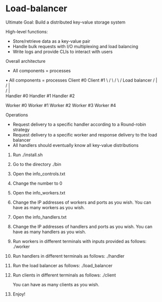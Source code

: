 # Load-balancer

Ultimate Goal: Build a distributed key-value storage system

High-level functions:
- Store/retrieve data as a key-value pair
- Handle bulk requests with I/O multiplexing and load balancing
- Write logs and provide CLIs to interact with users

Overall architecture
- All components = processes

• All components = processes
Client #0         Client #1
         \           /
          \         /
           \       /
         Load balancer
         /     |     \
        /      |      \
       /       |       \
Handler #0  Handler #1 Handler #2

Worker #0   Worker #1   Worker #2   Worker #3   Worker #4

Operations
- Request delivery to a specific handler according to a Round-robin strategy
- Request delivery to a specific worker and response delivery to the load balancer
- All handlers should eventually know all key-value distributions

1. Run ./install.sh

2. Go to the directory ./bin

3. Open the info_controls.txt

4. Change the number to 0

5. Open the info_workers.txt

6. Change the IP addresses of workers and ports as you wish.
   You can have as many workers as you wish.

7. Open the info_handlers.txt

8. Change the IP addresses of handlers and ports as you wish.
   You can have as many handlers as you wish.

9. Run workers in different terminals with inputs provided as follows:
   ./worker <IP port to listen to> <worker ID>

10. Run handlers in different terminals as follows:
    ./handler

11. Run the load balancer as follows:
    ./load_balancer

12. Run clients in different terminals as follows:
    ./client

    You can have as many clients as you wish.

13. Enjoy!

